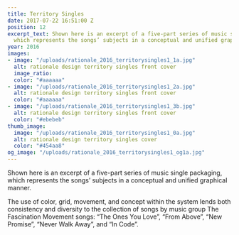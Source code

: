```yaml
---
title: Territory Singles
date: 2017-07-22 16:51:00 Z
position: 12
excerpt_text: Shown here is an excerpt of a five-part series of music single packaging,
  which represents the songs’ subjects in a conceptual and unified graphical manner.
year: 2016
images:
- image: "/uploads/rationale_2016_territorysingles1_1a.jpg"
  alt: rationale design territory singles front cover
  image_ratio: 
  color: "#aaaaaa"
- image: "/uploads/rationale_2016_territorysingles1_2a.jpg"
  alt: rationale design territory singles front cover
  color: "#aaaaaa"
- image: "/uploads/rationale_2016_territorysingles1_3b.jpg"
  alt: rationale design territory singles front cover
  color: "#ebebeb"
thumb_image:
  image: "/uploads/rationale_2016_territorysingles1_0a.jpg"
  alt: rationale design territory singles cover
  color: "#454aa8"
og_image: "/uploads/rationale_2016_territorysingles1_og1a.jpg"
---
```


Shown here is an excerpt of a five-part series of music single packaging, which represents the songs’ subjects in a conceptual and unified graphical manner.

The use of color, grid, movement, and concept within the system lends both consistency and diversity to the collection of songs by music group The Fascination Movement songs: “The Ones You Love”, “From Above”, “New Promise”, “Never Walk Away”, and “In Code”.